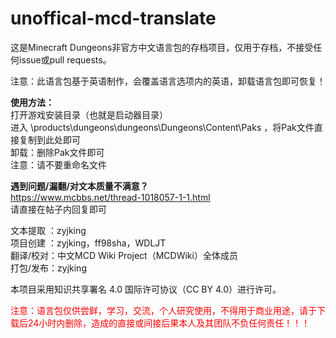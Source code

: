 # unoffical-mcd-translate
这是Minecraft Dungeons非官方中文语言包的存档项目，仅用于存档，不接受任何issue或pull requests。

注意：此语言包基于英语制作，会覆盖语言选项内的英语，卸载语言包即可恢复！  

**使用方法：**  
打开游戏安装目录（也就是启动器目录）  
进入 \products\dungeons\dungeons\Dungeons\Content\Paks ，将Pak文件直接复制到此处即可  
卸载：删除Pak文件即可  
注意：请不要重命名文件  

**遇到问题/漏翻/对文本质量不满意？**  
https://www.mcbbs.net/thread-1018057-1-1.html  
请直接在帖子内回复即可

文本提取 ：zyjking  
项目创建 ：zyjking，ff98sha，WDLJT  
翻译/校对：中文MCD Wiki Project（MCDWiki）全体成员  
打包/发布：zyjking  

本项目采用知识共享署名 4.0 国际许可协议（CC BY 4.0）进行许可。  

<font color=red>注意：语言包仅供尝鲜，学习，交流，个人研究使用，不得用于商业用途，请于下载后24小时内删除，造成的直接或间接后果本人及其团队不负任何责任！！！</font>  

